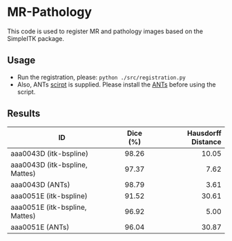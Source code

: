 # MR-Pathology

This code is used to register MR and pathology images based on the SimpleITK package.

## Usage

* Run the registration, please: `python ./src/registration.py`
* Also, ANTs [scirpt](https://github.com/Barnonewdm/MR-Pathology/blob/main/src/ANTs.sh) is supplied. Please install the [ANTs](https://github.com/ANTsX/ANTs) before using the script.

## Results

| ID        | Dice (%)          | Hausdorff Distance  |
| ------------- |:-------------:| -----:|
| aaa0043D (itk-bspline) | 98.26      | 10.05 |
| aaa0043D (itk-bspline, Mattes) | 97.37      | 7.62 |
| aaa0043D (ANTs)        | 98.79      |  3.61 |
| aaa0051E (itk-bspline) | 91.52      | 30.61 |
| aaa0051E (itk-bspline, Mattes) | 96.92      | 5.00 |
| aaa0051E (ANTs)        | 96.04      | 30.87 |
